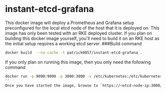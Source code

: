 # instant-etcd-grafana
This docker image will deploy a Prometheus and Grafana setup preconfigured for the local etcd node of the host that it is deployed on.  This image has only been tested with an RKE deployed cluster.  If you plan on building this docker image yourself, you'll need to build it on an RKE host as the initial setup requires a working etcd server.
###Build command
```bash
docker build  --no-cache -t patrick0057/instant-etcd-grafana .
```
If you only plan on running this image, then you only need the following command
```bash
docker run -p 9090:9090 -p 3000:3000 -v /etc/kubernetes:/etc/kubernetes --name instant-etcd-grafana $(docker exec -ti etcd env | grep \/kubernetes | awk '{print "-e", $1}' | paste -s -) -d patrick0057/instant-etcd-grafana
``
Once you have started the image, browse to `https://<etcd-node-ip:3000/` and use admin/admin to login.
